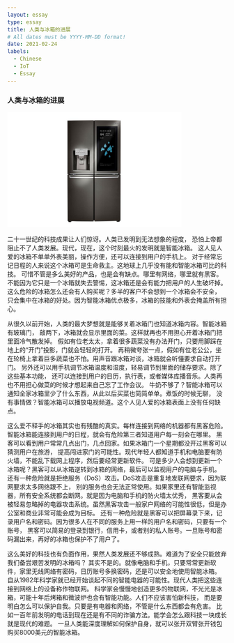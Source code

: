```yaml
---
layout: essay
type: essay
title: 人类与冰箱的进展
# All dates must be YYYY-MM-DD format!
date: 2021-02-24
labels:
  - Chinese
  - IoT
  - Essay
---
```

<h3>人类与冰箱的进展</h3>
<img src="/images/medium01.jpg" width = "400px">
<br>
<p>
  二十一世纪的科技成果让人们惊讶。人类已发明到无法想象的程度，
  恐怕上帝都阻止不了人类发展。现代，现在，这个时刻最火的发明就是智能冰箱。
  这人见人爱的冰箱不单单外表美丽，操作方便，还可以连接到用户的手机上。
  对于经常忘记日程的人来说这个冰箱可是生命救主。这地球上几乎没有能和智能冰箱可比的科技。
  可惜不管是多么美好的产品，也是会有缺点。哪里有网络，哪里就有黑客。
  不能因为它只是一个冰箱就失去警惕，这冰箱还是会有能力把用户的人生破坏掉。
  这么危险的冰箱怎么还会有人购买呢？多半的客户不会想到一个冰箱会不安全，
  只会集中在冰箱的好处。因为智能冰箱优点极多，冰箱的技能和外表会掩盖所有担心。
</p>
<p>
  从很久以前开始，人类的最大梦想就是能够关着冰箱门也知道冰箱内容。智能冰箱有玻璃门，
  敲两下，冰箱就会显示里面的菜。这样就再也不用担心开着冰箱门把里面冷气散发掉。
  假如有位老太太，拿着很多蔬菜没有办法开门，只要用脚踩在地上的“开门”投影，门就会轻轻的打开。
  再稍微夸张一点，假如有位老公公，坐在轮椅上拿着巨多蔬菜也不怕。用声音跟冰箱对谈，冰箱就会听懂要求自动打开门。
  另外还可以用手机调节冰箱温度和湿度，轻易调节到里面的储存要求。除了这些基本功能，
  还可以连接到用户的日历，执行表，或者媒体库播音乐。人类再也不用担心做菜的时候才想起来自己忘了工作会议。
  牛奶不够了？智能冰箱可以通知全家冰箱里少了什么东西，从此以后买菜也简简单单。煮饭的时候无聊，
  没有事情做？智能冰箱可以播放电视频道。这个人见人爱的冰箱表面上没有任何缺点。
</p>
<p>
  这么爱不释手的冰箱其实也有残酷的真实。每样连接到网络的机器都有黑客危险。
  智能冰箱能连接到用户的日程，就会有危险第三者知道用户每一刻会在哪里。
  黑客可以看到用户常常几点出门，几点回家。如果冰箱门一个星期都没开过黑客可以猜测用户在旅游，
  提高闯进家门的可能性。现代年轻人都知道手机和电脑要有防火墙，不能乱下载网上程序，然后要经常更新软件。
  可是多少人会想到更新一个冰箱呢？黑客可以从冰箱逆转到冰箱的网络，最后可以监视用户的电脑与手机。
  还有一种危险就是拒绝服务（DoS）攻击。DoS攻击是重复地发联网要求，因为联网要求太多网络跟不上，
  别的服务也会无法正常使用。如果家里还有智能监视器，所有安全系统都会断网。就是因为电脑和手机的防火墙太优秀，
  黑客要从会被轻易忽略掉的电器攻击系统。虽然黑客攻击一般家户网络的可能性很低，但是办公室和商业非常可能会成为目标。
  还有一种危险就是黑客可以把屏幕录下来，记录用户名和密码。因为很多人在不同的服务上用一样的用户名和密码，只要有一个账号，
  黑客可以简易的登录到银行，信用卡，或者别的私人账号。一旦账号和密码漏出来，再好的冰箱也保护不了用户了。
  </p>
  <p>
  这么美好的科技也有负面作用，果然人类发展还不够成熟。难道为了安全只能放弃我们备尝艰苦发明的冰箱吗？
  其实不是的。就像电脑和手机，只要常常更新软件，家里无线网络有密码，日历账号多换密码，还是可以安全地使用智能冰箱。
  自从1982年科学家就已经开始谈起不同的智能电器的可能性。现代人类把这些连接到网络上的设备称作物联网。
  科学家会慢慢地创造更多的物联网，不光光是冰箱，可能十年后烤箱和微波炉也会有智能功能。人们不应该害怕新科技，
  而是要明白怎么可以保护自我。只要是有电器和网络，不管是什么东西都会有危害。
  比如一百年前发明的电话到现在还是有不同的诈骗方法。能学会怎么跟科技一块成长就是现代的难题。
  一旦人类能深度理解如何保护自身，就可以张开双臂张开钱包购买8000美元的智能冰箱。
</p>
<br>
